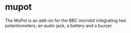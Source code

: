 # mupot
The MuPot is an add-on for the BBC microbit integrating two potentiometers, an audio jack, a battery and a buzzer.
